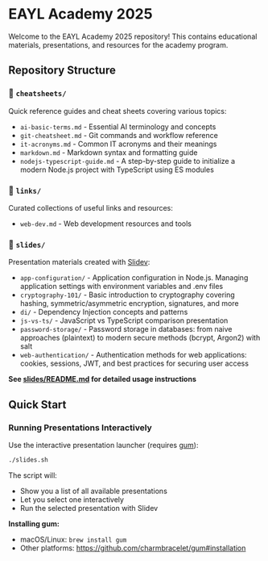 # EAYL Academy 2025

Welcome to the EAYL Academy 2025 repository! This contains educational materials, presentations, and resources for the academy program.

## Repository Structure

### 📁 `cheatsheets/`

Quick reference guides and cheat sheets covering various topics:

- `ai-basic-terms.md` - Essential AI terminology and concepts
- `git-cheatsheet.md` - Git commands and workflow reference
- `it-acronyms.md` - Common IT acronyms and their meanings
- `markdown.md` - Markdown syntax and formatting guide
- `nodejs-typescript-guide.md` - A step-by-step guide to initialize a modern Node.js project with TypeScript using ES modules

### 📁 `links/`

Curated collections of useful links and resources:

- `web-dev.md` - Web development resources and tools

### 📁 `slides/`

Presentation materials created with [Slidev](https://sli.dev/):

- `app-configuration/` - Application configuration in Node.js. Managing application settings with environment variables and .env files
- `cryptography-101/` - Basic introduction to cryptography covering hashing, symmetric/asymmetric encryption, signatures, and more
- `di/` - Dependency Injection concepts and patterns
- `js-vs-ts/` - JavaScript vs TypeScript comparison presentation
- `password-storage/` - Password storage in databases: from naive approaches (plaintext) to modern secure methods (bcrypt, Argon2) with salt
- `web-authentication/` - Authentication methods for web applications: cookies, sessions, JWT, and best practices for securing user access

**See [slides/README.md](slides/README.md) for detailed usage instructions**

## Quick Start

### Running Presentations Interactively

Use the interactive presentation launcher (requires [gum](https://github.com/charmbracelet/gum)):

```bash
./slides.sh
```

The script will:

- Show you a list of all available presentations
- Let you select one interactively
- Run the selected presentation with Slidev

**Installing gum:**

- macOS/Linux: `brew install gum`
- Other platforms: https://github.com/charmbracelet/gum#installation
